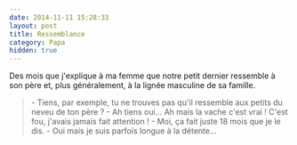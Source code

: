 ```yaml
---
date: 2014-11-11 15:28:33
layout: post
title: Ressemblance
category: Papa
hidden: true
---
```


Des mois que j'explique à ma femme que notre petit dernier ressemble à son père et, plus généralement, à la lignée masculine de sa famille.

> \- Tiens, par exemple, tu ne trouves pas qu'il ressemble aux petits du neveu de ton père ?
> \- Ah tiens oui... Ah mais la vache c'est vrai ! C'est fou, j'avais jamais fait attention !
> \- Moi, ça fait juste 18 mois que je le dis.
> \- Oui mais je suis parfois longue à la détente...

